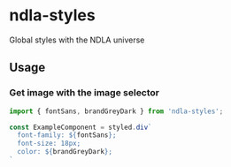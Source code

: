 # ndla-styles

Global styles with the NDLA universe

## Usage

### Get image with the image selector
```js
import { fontSans, brandGreyDark } from 'ndla-styles';

const ExampleComponent = styled.div`
  font-family: ${fontSans};
  font-size: 18px;
  color: ${brandGreyDark};
`

```
